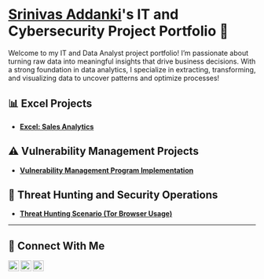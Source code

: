 # <a href="https://www.linkedin.com/in/srinivasaddanki/">Srinivas Addanki</a>'s IT and Cybersecurity Project Portfolio 🔐

Welcome to my IT and Data Analyst project portfolio! I’m passionate about turning raw data into meaningful insights that drive business decisions. With a strong foundation in data analytics, I specialize in extracting, transforming, and visualizing data to uncover patterns and optimize processes!

## 📊 Excel Projects

- **[Excel: Sales Analytics](https://github.com/addankisrinivas/Vulnerability-Management-Program)**

## ⚠️ Vulnerability Management Projects

- **[Vulnerability Management Program Implementation](https://github.com/addankisrinivas/Vulnerability-Management-Program)**


## 🚨 Threat Hunting and Security Operations

- **[Threat Hunting Scenario (Tor Browser Usage)](https://github.com/addankisrinivas/threat-hunting-scenario-tor)**

<hr/>

## 🤳 Connect With Me

[<img align="left" alt="___________ | YouTube" width="22px" src="https://cdn.jsdelivr.net/npm/simple-icons@v3/icons/youtube.svg" />][youtube]
[<img align="left" alt="srinivasaddanki| LinkedIn" width="22px" src="https://cdn.jsdelivr.net/npm/simple-icons@v3/icons/linkedin.svg" />][linkedin]
[<img align="left" alt="___________ | Instagram" width="22px" src="https://cdn.jsdelivr.net/npm/simple-icons@v3/icons/instagram.svg" />][instagram]

[youtube]: https://www.youtube.com/c/___________
[instagram]: https://www.instagram.com/___________
[linkedin]: https://linkedin.com/in/srinivasaddanki

<!--
<img width="35" alt="image" src="https://github.com/user-attachments/assets/2f41c7cd-5ea8-4475-b451-a37161b6c3fb"> 
<img width="35" alt="image" src="https://github.com/user-attachments/assets/77649969-9910-4994-8b96-74a116cfb2a8">
-->

